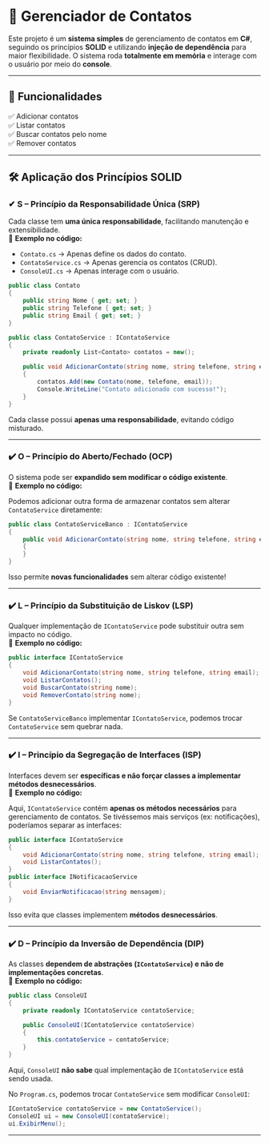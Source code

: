 # 📒 Gerenciador de Contatos  

Este projeto é um **sistema simples** de gerenciamento de contatos em **C#**, seguindo os princípios **SOLID** e utilizando **injeção de dependência** para maior flexibilidade. O sistema roda **totalmente em memória** e interage com o usuário por meio do **console**.  

---

## 📌 Funcionalidades  

✅ Adicionar contatos  
✅ Listar contatos  
✅ Buscar contatos pelo nome  
✅ Remover contatos  

---

## 🛠 Aplicação dos Princípios **SOLID**  

### **✔ S – Princípio da Responsabilidade Única (SRP)**  
Cada classe tem **uma única responsabilidade**, facilitando manutenção e extensibilidade.  
📌 **Exemplo no código:**  

- `Contato.cs` → Apenas define os dados do contato.  
- `ContatoService.cs` → Apenas gerencia os contatos (CRUD).  
- `ConsoleUI.cs` → Apenas interage com o usuário.  

```csharp
public class Contato  
{  
    public string Nome { get; set; }  
    public string Telefone { get; set; }  
    public string Email { get; set; }  
}
```
```csharp
public class ContatoService : IContatoService  
{  
    private readonly List<Contato> contatos = new();  

    public void AdicionarContato(string nome, string telefone, string email)  
    {  
        contatos.Add(new Contato(nome, telefone, email));  
        Console.WriteLine("Contato adicionado com sucesso!");  
    }  
}
```
Cada classe possui **apenas uma responsabilidade**, evitando código misturado.  

---

### **✔️ O – Princípio do Aberto/Fechado (OCP)**  
O sistema pode ser **expandido sem modificar o código existente**.  
📌 **Exemplo no código:**  

Podemos adicionar outra forma de armazenar contatos sem alterar `ContatoService` diretamente:  

```csharp
public class ContatoServiceBanco : IContatoService  
{  
    public void AdicionarContato(string nome, string telefone, string email)  
    {  
    }  
}
```
Isso permite **novas funcionalidades** sem alterar código existente!  

---

### **✔️ L – Princípio da Substituição de Liskov (LSP)**  
Qualquer implementação de `IContatoService` pode substituir outra sem impacto no código.  
📌 **Exemplo no código:**  

```csharp
public interface IContatoService  
{  
    void AdicionarContato(string nome, string telefone, string email);  
    void ListarContatos();  
    void BuscarContato(string nome);  
    void RemoverContato(string nome);  
}
```
Se `ContatoServiceBanco` implementar `IContatoService`, podemos trocar `ContatoService` sem quebrar nada.  

---

### **✔️ I – Princípio da Segregação de Interfaces (ISP)**  
Interfaces devem ser **específicas e não forçar classes a implementar métodos desnecessários**.  
📌 **Exemplo no código:**  

Aqui, `IContatoService` contém **apenas os métodos necessários** para gerenciamento de contatos. Se tivéssemos mais serviços (ex: notificações), poderíamos separar as interfaces:  

```csharp
public interface IContatoService  
{  
    void AdicionarContato(string nome, string telefone, string email);  
    void ListarContatos();  
}
public interface INotificacaoService  
{  
    void EnviarNotificacao(string mensagem);  
}
```
Isso evita que classes implementem **métodos desnecessários**.  

---

### **✔️ D – Princípio da Inversão de Dependência (DIP)**  
As classes **dependem de abstrações (`IContatoService`) e não de implementações concretas**.  
📌 **Exemplo no código:**  

```csharp
public class ConsoleUI  
{  
    private readonly IContatoService contatoService;  

    public ConsoleUI(IContatoService contatoService)  
    {  
        this.contatoService = contatoService;  
    }  
}
```
Aqui, `ConsoleUI` **não sabe** qual implementação de `IContatoService` está sendo usada.  

No `Program.cs`, podemos trocar `ContatoService` sem modificar `ConsoleUI`:  

```csharp
IContatoService contatoService = new ContatoService();  
ConsoleUI ui = new ConsoleUI(contatoService);  
ui.ExibirMenu();
```
---
